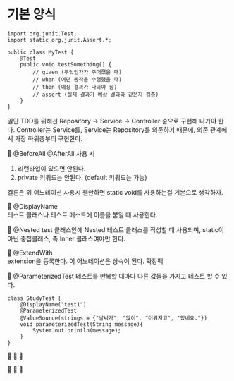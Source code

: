 # 기본 양식
```
import org.junit.Test;
import static org.junit.Assert.*;

public class MyTest {
    @Test
    public void testSomething() {
        // given (무엇인가가 주어졌을 때)
        // when (어떤 동작을 수행했을 때)
        // then (예상 결과가 나와야 함)
        // assert (실제 결과가 예상 결과와 같은지 검증)
    }
}
```

일단 TDD를 위해선 Repository -> Service -> Controller 순으로 구현해 나가야 한다.
Controller는 Service를, Service는 Repository를 의존하기 때문에, 의존 관계에서 가장 하위층부터 구현한다.


💖 @BeforeAll @AfterAll 사용 시   
1. 리턴타입이 있으면 안된다.   
2. private 키워드는 안된다. (default 키워드는 가능)   

결론은 위 어노테이션 사용시 웬만하면 static void를 사용하는걸 기본으로 생각하자.   

💖 @DisplayName   
테스트 클래스나 테스트 메소드에 이름을 붙일 때 사용한다.   

💖 @Nested
test 클래스안에 Nested 테스트 클래스를 작성할 때 사용되며, static이 아닌 중첩클래스, 즉 Inner 클래스여야만 한다.   

💖 @ExtendWith   
extension을 등록한다. 이 어노테이션은 상속이 된다. 확장팩   

💖 @ParameterizedTest
테스트를 반복할 때마다 다른 값들을 가지고 테스트 할 수 있다.   
```
class StudyTest {
	@DisplayName("test1")
    @ParameterizedTest
    @ValueSource(strings = {"날씨가", "많이", "더워지고", "있네요."})
    void parameterizedTest(String message){
        System.out.println(message);
    }
} 
```

💖
💖
💖

💖
💖
💖

